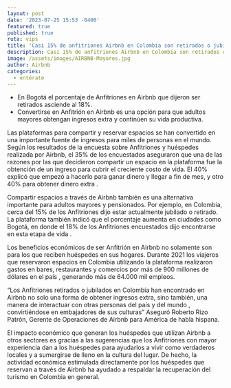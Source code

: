 ```yaml
---
layout: post
date: '2023-07-25 15:53 -0400'
featured: true
published: true
ruta: vips
title: 'Casi 15% de anfitriones Airbnb en Colombia son retirados o jubilados '
description: Casi 15% de anfitriones Airbnb en Colombia son retirados o jubilados
image: /assets/images/AIRBNB-Mayores.jpg
author: Airbnb
categories:
  - entérate
---
```

- En Bogotá el porcentaje de Anfitriones en Airbnb que dijeron ser retirados asciende al 18%.
- Convertirse en Anfitrión en Airbnb es una opción para que adultos mayores obtengan ingresos extra y continúen su vida productiva.

Las plataformas para compartir y reservar espacios se han convertido en una importante fuente de ingresos para miles de personas en el mundo. Según los resultados de la encuesta sobre Anfitriones y huéspedes realizada por Airbnb, el 35% de los encuestados aseguraron que una de las razones por las que decidieron compartir un espacio en la plataforma fue la obtención de un ingreso para cubrir el creciente costo de vida. El 40% explicó que empezó a hacerlo para ganar dinero y llegar a fin de mes, y otro 40% para obtener dinero extra .

Compartir espacios a través de Airbnb también es una alternativa importante para adultos mayores y pensionados. Por ejemplo, en Colombia, cerca del 15% de los Anfitriones dijo estar actualmente jubilado o retirado. La plataforma también indicó que el porcentaje aumenta en ciudades como Bogotá, en donde el 18% de los Anfitriones encuestados dijo encontrarse en esta etapa de vida .

Los beneficios económicos de ser Anfitrión en Airbnb no solamente son para los que reciben huéspedes en sus hogares. Durante 2021 los viajeros que reservaron espacios en Colombia utilizando la plataforma realizaron gastos en bares, restaurantes y comercios por más de 900 millones de dólares en el país , generando más de 64.000 mil empleos.

“Los Anfitriones retirados o jubilados en Colombia han encontrado en Airbnb no solo una forma de obtener ingresos extra, sino también, una manera de interactuar con otras personas del país y del mundo , convirtiéndose en embajadores de sus culturas” Aseguró Roberto Rizo Patrón, Gerente de Operaciones de Airbnb para América de habla hispana.

El impacto económico que generan los huéspedes que utilizan Airbnb a otros sectores es gracias a las sugerencias que los Anfitriones con mayor experiencia dan a los huéspedes para ayudarlos a vivir como verdaderos locales y a sumergirse de lleno en la cultura del lugar. De hecho, la actividad económica estimulada directamente por los huéspedes que reservan a través de Airbnb ha ayudado a respaldar la recuperación del turismo en Colombia en general. 